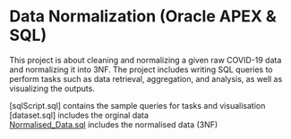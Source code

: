 # Data Normalization (Oracle APEX & SQL)

This project is about cleaning and normalizing a given raw COVID-19 data and normalizing it into 3NF. The project includes writing SQL queries to perform tasks such as data retrieval, aggregation, and analysis, as well as visualizing the outputs. 

[sqlScript.sql] contains the sample queries for tasks and visualisation<br>
[dataset.sql] includes the orginal data <br>
[Normalised_Data.sql](https://github.com/carrotpie25/Portfolio/blob/21c2b6d2d60623b3472de778c262b7198568cb41/Covid%2019%20Data%20Normalization/dataset.sql) includes the normalised data (3NF)

